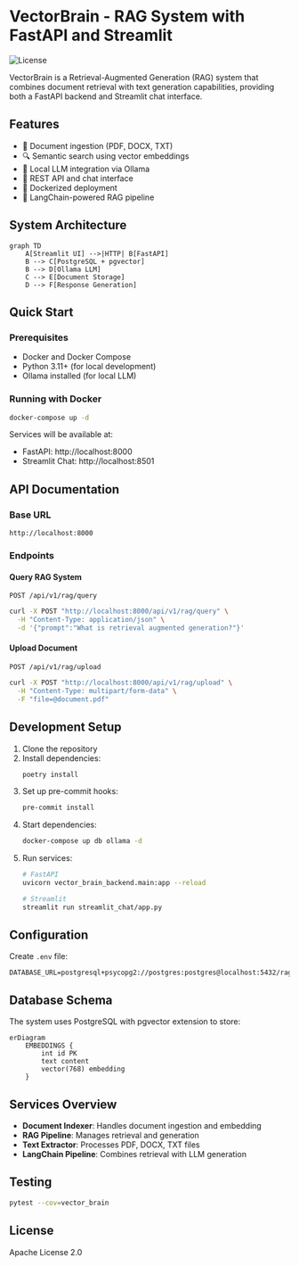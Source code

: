 # VectorBrain - RAG System with FastAPI and Streamlit

![License](https://img.shields.io/badge/License-Apache_2.0-blue.svg)

VectorBrain is a Retrieval-Augmented Generation (RAG) system that combines document retrieval with text generation capabilities, providing both a FastAPI backend and Streamlit chat interface.

## Features

- 📄 Document ingestion (PDF, DOCX, TXT)
- 🔍 Semantic search using vector embeddings
- 🤖 Local LLM integration via Ollama
- 🚀 REST API and chat interface
- 🐳 Dockerized deployment
- 🧠 LangChain-powered RAG pipeline

## System Architecture

```mermaid
graph TD
    A[Streamlit UI] -->|HTTP| B[FastAPI]
    B --> C[PostgreSQL + pgvector]
    B --> D[Ollama LLM]
    C --> E[Document Storage]
    D --> F[Response Generation]
```

## Quick Start

### Prerequisites

- Docker and Docker Compose
- Python 3.11+ (for local development)
- Ollama installed (for local LLM)

### Running with Docker

```bash
docker-compose up -d
```

Services will be available at:
- FastAPI: http://localhost:8000
- Streamlit Chat: http://localhost:8501

## API Documentation

### Base URL
`http://localhost:8000`

### Endpoints

#### Query RAG System
`POST /api/v1/rag/query`

```bash
curl -X POST "http://localhost:8000/api/v1/rag/query" \
  -H "Content-Type: application/json" \
  -d '{"prompt":"What is retrieval augmented generation?"}'
```

#### Upload Document
`POST /api/v1/rag/upload`

```bash
curl -X POST "http://localhost:8000/api/v1/rag/upload" \
  -H "Content-Type: multipart/form-data" \
  -F "file=@document.pdf"
```

## Development Setup

1. Clone the repository
2. Install dependencies:
   ```bash
   poetry install
   ```
3. Set up pre-commit hooks:
   ```bash
   pre-commit install
   ```
4. Start dependencies:
   ```bash
   docker-compose up db ollama -d
   ```
5. Run services:
   ```bash
   # FastAPI
   uvicorn vector_brain_backend.main:app --reload
   
   # Streamlit
   streamlit run streamlit_chat/app.py
   ```

## Configuration

Create `.env` file:

```env
DATABASE_URL=postgresql+psycopg2://postgres:postgres@localhost:5432/rag_db
```

## Database Schema

The system uses PostgreSQL with pgvector extension to store:

```mermaid
erDiagram
    EMBEDDINGS {
        int id PK
        text content
        vector(768) embedding
    }
```

## Services Overview

- **Document Indexer**: Handles document ingestion and embedding
- **RAG Pipeline**: Manages retrieval and generation
- **Text Extractor**: Processes PDF, DOCX, TXT files
- **LangChain Pipeline**: Combines retrieval with LLM generation

## Testing

```bash
pytest --cov=vector_brain
```

## License

Apache License 2.0

